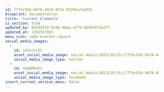 ```yaml
---
id: 77fbc91b-b678-44fd-813e-0329ea7add31
blueprint: documentation
title: 'Content Elements'
is_section: true
updated_by: 6d1656fd-9c60-40aa-affd-864034fda3ff
updated_at: 1701557983
menu_icon: code-bracket-square
social_media_images:
  -
    id: sUYschL5t
    asset_social_media_image: social-media/2023/10/15/i77fbc91b-b678-44fd-813e-0329ea7add31-twitter.png
    social_media_image_type: twitter
  -
    id: sbqbM9ukz
    asset_social_media_image: social-media/2023/10/15/i77fbc91b-b678-44fd-813e-0329ea7add31-facebook.png
    social_media_image_type: facebook
insert_current_version_menu: false
---
```

